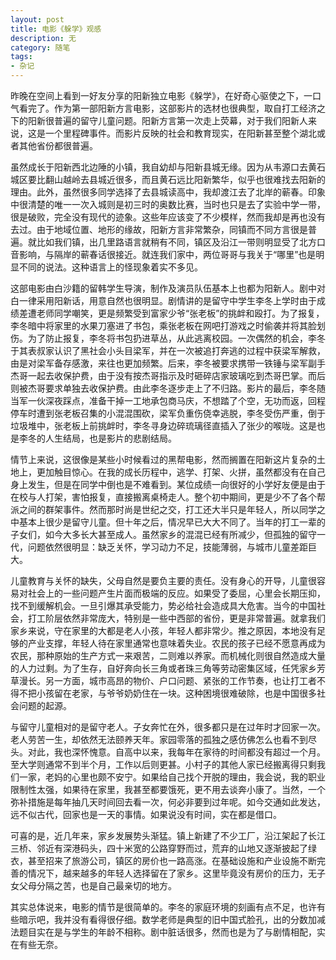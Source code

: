 ```yaml
---
layout: post
title: 电影《躲学》观感
description: 无
category: 随笔
tags: 
- 杂记
---
```


昨晚在空间上看到一好友分享的阳新独立电影《躲学》，在好奇心驱使之下，一口气看完了。作为第一部阳新方言电影，这部影片的选材也很典型，取自打工经济之下的阳新很普遍的留守儿童问题。阳新方言第一次走上荧幕，对于我们阳新人来说，这是一个里程碑事件。而影片反映的社会和教育现实，在阳新甚至整个湖北或者其他省份都很普遍。

虽然成长于阳新西北边陲的小镇，我自幼却与阳新县城无缘。因为从韦源口去黄石城区要比翻山越岭去县城近很多，而且黄石远比阳新繁华，似乎也很难找去阳新的理由。此外，虽然很多同学选择了去县城读高中，我却渡江去了北岸的蕲春。印象中很清楚的唯一一次入城则是初三时的奥数比赛，当时也只是去了实验中学一带，很是破败，完全没有现代的迹象。这些年应该变了不少模样，然而我却是再也没有去过。由于地域位置、地形的缘故，阳新方言非常繁杂，同镇而不同方言很是普遍。就比如我们镇，出几里路语言就稍有不同，镇区及沿江一带则明显受了北方口音影响，与隔岸的蕲春话很接近。就连我们家中，两位哥哥与我关于“哪里”也是明显不同的说法。这种语言上的怪现象着实不多见。

这部电影由白沙籍的留韩学生导演，制作及演员队伍基本上也都为阳新人。剧中对白一律采用阳新话，用意自然也很明显。剧情讲的是留守中学生李冬上学时由于成绩差遭老师同学嘲笑，更是频繁受到富家少爷“张老板”的挑衅和殴打。为了报复，李冬暗中将家里的水果刀塞进了书包，乘张老板在网吧打游戏之时偷袭并将其脸划伤。为了防止报复，李冬将书包扔进草丛，从此逃离校园。一次偶然的机会，李冬于其表叔家认识了黑社会小头目梁军，并在一次被追打奔逃的过程中获梁军解救，由是对梁军备存感激，来往也更加频繁。后来，李冬被要求携带一铁锤与梁军副手杰哥一起去收保护费，由于没有按杰哥指示及时砸碎店家玻璃吃到杰哥巴掌。而后则被杰哥要求单独去收保护费。由此李冬逐步走上了不归路。影片的最后，李冬随当军一伙深夜踩点，准备干掉一工地承包商马庆，不想踏了个空，无功而返，回程停车时遭到张老板召集的小混混围砍，梁军负重伤侥幸逃脱，李冬受伤严重，倒于垃圾堆中，张老板上前挑衅时，李冬寻身边碎琉璃径直插入了张少的喉咙。这是也是李冬的人生结局，也是影片的悲剧结局。

情节上来说，这很像是某些小时候看过的黑帮电影，然而搁置在阳新这片复杂的土地上，更加触目惊心。在我的成长历程中，逃学、打架、火拼，虽然都没有在自己身上发生，但是在同学中倒也是不难看到。某位成绩一向很好的小学好友便是由于在校与人打架，害怕报复，直接搬离桌椅走人。整个初中期间，更是少不了各个帮派之间的群架事件。然而那时尚是世纪之交，打工还大半只是年轻人，所以同学之中基本上很少是留守儿童。但十年之后，情况早已大大不同了。当年的打工一辈的子女们，如今大多长大甚至成人。虽然家乡的混混已经有所减少，但孤独的留守一代，问题依然很明显：缺乏关怀，学习动力不足，技能薄弱，与城市儿童差距巨大。

儿童教育与关怀的缺失，父母自然是要负主要的责任。没有身心的开导，儿童很容易对社会上的一些问题产生片面而极端的反应。如果受了委屈，心里会长期压抑，找不到缓解机会。一旦引爆其承受能力，势必给社会造成具大危害。当今的中国社会，打工阶层依然非常庞大，特别是一些中西部的省份，更是非常普遍。就拿我们家乡来说，守在家里的大都是老人小孩，年轻人都非常少。推之原因，本地没有足够的产业支撑，年轻人待在家里通常也意味着失业。农民的孩子已经不愿意再成为农民，那种原始的生产方式一来艰苦，二则难以养家。而机械化则很自然造成大量的人力过剩。为了生存，自好奔向长三角或者珠三角等劳动密集区域，任凭家乡芳草漫长。另一方面，城市高昂的物价、户口问题、紧张的工作节奏，也让打工者不得不把小孩留在老家，与爷爷奶奶住在一块。这种困境很难破除，也是中国很多社会问题的起源。

与留守儿童相对的是留守老人。子女奔忙在外，很多都只是在过年时才回家一次。老人劳苦一生，却依然无法颐养天年。家园零落的孤独之感仿佛怎么也看不到尽头。对此，我也深怀愧意。自高中以来，我每年在家待的时间都没有超过一个月。至大学则通常不到半个月，工作以后则更甚。小村子的其他人家已经搬离得只剩我们一家，老妈的心里也颇不安宁。如果给自己找个开脱的理由，我会说，我的职业限制性太强，如果待在家里，我甚至都要饿死，更不用去谈奔小康了。当然，一个弥补措施是每年抽几天时间回去看一次，何必非要到过年呢。如今交通如此发达，远不似古代，回家也是一天的事情。如果说没有时间，实在都是借口。

可喜的是，近几年来，家乡发展势头渐猛。镇上新建了不少工厂，沿江架起了长江三桥、邻近有深港码头，四十米宽的公路穿野而过，荒弃的山地又逐渐披起了绿衣，甚至招来了旅游公司，镇区的房价也一路高涨。在基础设施和产业设施不断完善的情况下，越来越多的年轻人选择留在了家乡。这里毕竟没有房价的压力，无子女父母分隔之苦，也是自己最亲切的地方。

其实总体说来，电影的情节是很简单的。李冬的家庭环境的刻画有点不足，也许有些暗示吧，我并没有看得很仔细。数学老师是典型的旧中国式脸孔，出的分数加减法题目实在是与学生的年龄不相称。剧中脏话很多，然而也是为了与剧情相配，实在有些无奈。









